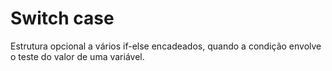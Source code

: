 # Switch case

Estrutura opcional a vários if-else encadeados, quando a condição envolve o teste 
do valor de uma variável.
